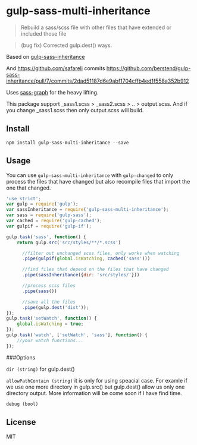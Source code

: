 # gulp-sass-multi-inheritance

> Rebuild a sass/scss file with other files that have extended or included those file

> (bug fix) Corrected gulp.dest() ways.

Based on [gulp-sass-inheritance](https://github.com/berstend/gulp-sass-inheritance)

And https://github.com/safareli commits
https://github.com/berstend/gulp-sass-inheritance/pull/7/commits/2dad51187d6e9abf1704cffb4ed1f558a352b912

Uses [sass-graph](https://github.com/xzyfer/sass-graph) for the heavy lifting.

This package support _sass1.scss > _sass2.scss > .. > output.scss. And if you change _sass1.scss then only output.scss will build.


## Install

```shell
npm install gulp-sass-multi-inheritance --save
```

## Usage

You can use `gulp-sass-multi-inheritance` with `gulp-changed` to only process the files that have changed but also recompile files that import the one that changed.

```js
'use strict';
var gulp = require('gulp');
var sassInheritance = require('gulp-sass-multi-inheritance');
var sass = require('gulp-sass');
var cached = require('gulp-cached');
var gulpif = require('gulp-if');

gulp.task('sass', function() {
    return gulp.src('src/styles/**/*.scss')

      //filter out unchanged scss files, only works when watching
      .pipe(gulpif(global.isWatching, cached('sass')))

      //find files that depend on the files that have changed
      .pipe(sassInheritance({dir: 'src/styles/'}))

      //process scss files
      .pipe(sass())

      //save all the files
      .pipe(gulp.dest('dist'));
});
gulp.task('setWatch', function() {
    global.isWatching = true;
});
gulp.task('watch', ['setWatch', 'sass'], function() {
    //your watch functions...
});
```

###Options


`dir (string)` for gulp.dest()

`allowPathContain (string)` it is only for using speacial case. For examle if we use one more directory in gulp.src() but gulp.dest() allow us only one directory output. More information will be come soon if I have find time.

`debug (bool)` 

## License

MIT
